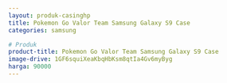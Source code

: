 ```yaml
---
layout: produk-casinghp
title: Pokemon Go Valor Team Samsung Galaxy S9 Case
categories: samsung

# Produk
product-title: Pokemon Go Valor Team Samsung Galaxy S9 Case
image-drive: 1GF6squiXeaKbqHbKsm8qtIa4Gv6myByg
harga: 90000
---
```

